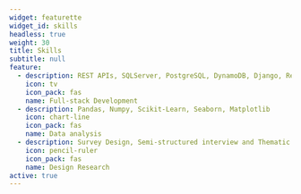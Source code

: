 ```yaml
---
widget: featurette
widget_id: skills
headless: true
weight: 30
title: Skills
subtitle: null
feature:
  - description: REST APIs, SQLServer, PostgreSQL, DynamoDB, Django, React, Heroku app hosting
    icon: tv
    icon_pack: fas
    name: Full-stack Development
  - description: Pandas, Numpy, Scikit-Learn, Seaborn, Matplotlib
    icon: chart-line
    icon_pack: fas
    name: Data analysis
  - description: Survey Design, Semi-structured interview and Thematic Analysis, Wireframing, Contextual Analysis
    icon: pencil-ruler
    icon_pack: fas
    name: Design Research
active: true
---
```

